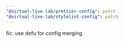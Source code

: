 ```yaml
---
"@virtual-live-lab/prettier-config": patch
"@virtual-live-lab/stylelint-config": patch
---
```


fic: use defu for config merging
